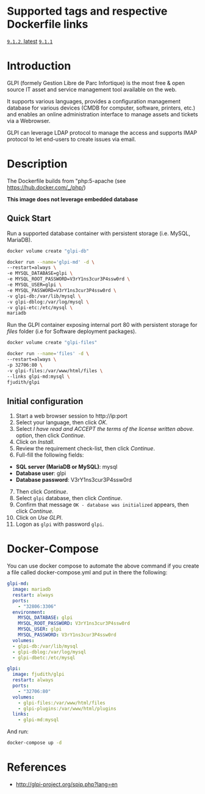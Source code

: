 # Supported tags and respective Dockerfile links

[`9.1.2`, latest](https://github.com/fjudith/docker-glpi/tree/9.1.2)
[`9.1.1`](https://github.com/fjudith/docker-glpi/tree/9.1.1)


# Introduction

GLPI (formely Gestion Libre de Parc Infortique) is the most free & open source IT asset and service management tool available on the web.

It supports various languages, provides a configuration management database for various devices (CMDB for computer, software, printers, etc.) and enables an online administration interface to manage assets and tickets via a Webrowser.

GLPI can leverage LDAP protocol to manage the access and supports IMAP protocol to let end-users to create issues via email.


 # Description
The Dockerfile builds from "php:5-apache (see https://hub.docker.com/_/php/)

**This image does not leverage embedded database**

## Quick Start

Run a supported database container with persistent storage (i.e. MySQL, MariaDB).

```bash
docker volume create "glpi-db"

docker run --name='glpi-md' -d \
--restart=always \
-e MYSQL_DATABASE=glpi \
-e MYSQL_ROOT_PASSWORD=V3rY1ns3cur3P4ssw0rd \
-e MYSQL_USER=glpi \
-e MYSQL_PASSWORD=V3rY1ns3cur3P4ssw0rd \
-v glpi-db:/var/lib/mysql \
-v glpi-dblog:/var/log/mysql \
-v glpi-etc:/etc/mysql \
mariadb
```

Run the GLPI container exposing internal port 80 with persistent storage for _files_ folder (i.e for Software deployment packages).

```bash
docker volume create "glpi-files"

docker run --name='files' -d \
--restart=always \
-p 32706:80 \
-v glpi-files:/var/www/html/files \
--links glpi-md:mysql \
fjudith/glpi
```

## Initial configuration

1. Start a web browser session to http://ip:port
2. Select your language, then click _OK_.
3. Select _I have read and ACCEPT the terms of the license written above._ option, then click _Continue_.
4. Click on _Install_.
5. Review the requirement check-list, then click _Continue_.
6. Full-fill the following fields:
* **SQL server (MariaDB or MySQL)**: mysql
* **Database user**: glpi
* **Database password**: V3rY1ns3cur3P4ssw0rd
7. Then click _Continue_.
8. Select `glpi` database, then click _Continue_.
9. Confirm that message `OK - database was initialized` appears, then click _Continue_.
10. Click on _Use GLPI_.
11. Logon as `glpi` with password `glpi`.


# Docker-Compose
You can use docker compose to automate the above command if you create a file called docker-compose.yml and put in there the following:

```yaml
glpi-md:
  image: mariadb
  restart: always
  ports:
    - "32806:3306"
  environment:
    MYSQL_DATABASE: glpi
    MYSQL_ROOT_PASSWORD: V3rY1ns3cur3P4ssw0rd
    MYSQL_USER: glpi
    MYSQL_PASSWORD: V3rY1ns3cur3P4ssw0rd
  volumes:
  - glpi-db:/var/lib/mysql
  - glpi-dblog:/var/log/mysql
  - glpi-dbetc:/etc/mysql

glpi:
  image: fjudith/glpi
  restart: always
  ports:
    - "32706:80"
  volumes:
    - glpi-files:/var/www/html/files
    - glpi-plugins:/var/www/html/plugins
  links:
    - glpi-md:mysql
```

And run:

```bash
docker-compose up -d
```

# References

* http://glpi-project.org/spip.php?lang=en